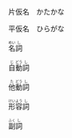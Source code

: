 片仮名　かたかな

平仮名　ひらがな

<ruby>名<rt>めい</rt>詞<rt>し</rt></ruby>

<ruby>自<rt>じ</rt>動<rt>どう</rt>詞<rt>し</rt></ruby>

<ruby>他<rt>た</rt>動<rt>どう</rt>詞<rt>し</rt></ruby>

<ruby>形<rt>けい</rt>容<rt>よう</rt>詞<rt>し</rt></ruby>

<ruby>副<rt>ふく</rt>詞<rt>し</rt></ruby>